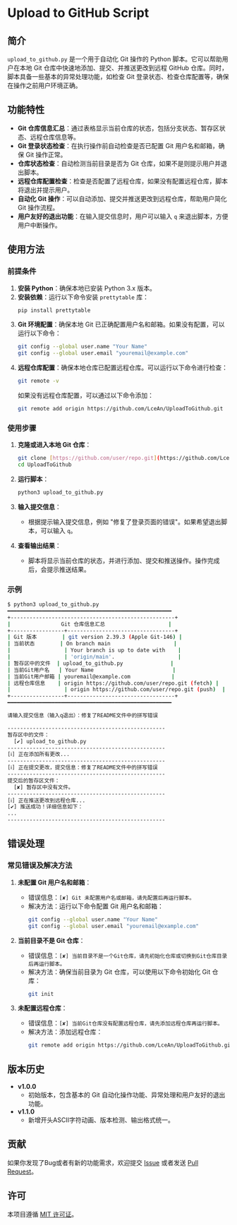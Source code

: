 # Upload to GitHub Script

## 简介

`upload_to_github.py` 是一个用于自动化 Git 操作的 Python 脚本。它可以帮助用户在本地 Git 仓库中快速地添加、提交、并推送更改到远程 GitHub 仓库。同时，脚本具备一些基本的异常处理功能，如检查 Git 登录状态、检查仓库配置等，确保在操作之前用户环境正确。

## 功能特性

- **Git 仓库信息汇总**：通过表格显示当前仓库的状态，包括分支状态、暂存区状态、远程仓库信息等。
- **Git 登录状态检查**：在执行操作前自动检查是否已配置 Git 用户名和邮箱，确保 Git 操作正常。
- **仓库状态检查**：自动检测当前目录是否为 Git 仓库，如果不是则提示用户并退出脚本。
- **远程仓库配置检查**：检查是否配置了远程仓库，如果没有配置远程仓库，脚本将退出并提示用户。
- **自动化 Git 操作**：可以自动添加、提交并推送更改到远程仓库，帮助用户简化 Git 操作流程。
- **用户友好的退出功能**：在输入提交信息时，用户可以输入 `q` 来退出脚本，方便用户中断操作。

## 使用方法

### 前提条件

1. **安装 Python**：确保本地已安装 Python 3.x 版本。
2. **安装依赖**：运行以下命令安装 `prettytable` 库：
   ```bash
   pip install prettytable
   ```
3. **Git 环境配置**：确保本地 Git 已正确配置用户名和邮箱。如果没有配置，可以运行以下命令：
   ```bash
   git config --global user.name "Your Name"
   git config --global user.email "youremail@example.com"
   ```
4. **远程仓库配置**：确保本地仓库已配置远程仓库。可以运行以下命令进行检查：
   ```bash
   git remote -v
   ```
   如果没有远程仓库配置，可以通过以下命令添加：
   ```bash
   git remote add origin https://github.com/LceAn/UploadToGithub.git
   ```

### 使用步骤

1. **克隆或进入本地 Git 仓库**：
   ```bash
   git clone [https://github.com/user/repo.git](https://github.com/LceAn/UploadToGithub.git)
   cd UploadToGithub
   ```
   
2. **运行脚本**：
   ```bash
   python3 upload_to_github.py
   ```
   
3. **输入提交信息**：
   - 根据提示输入提交信息，例如 "修复了登录页面的错误"。如果希望退出脚本，可以输入 `q`。

4. **查看输出结果**：
   - 脚本将显示当前仓库的状态，并进行添加、提交和推送操作。操作完成后，会提示推送结果。

### 示例

```bash
$ python3 upload_to_github.py
━━━━━━━━━━━━━━━━━━━━━━━━━━━━━━━━━━━━━━━━━━━━━━━━━━━━
+----------------------------------------------------+
|                Git 仓库信息汇总                    |
+-----------------+----------------------------------+
| Git 版本        | git version 2.39.3 (Apple Git-146) |
| 当前状态        | On branch main                    |
|                 | Your branch is up to date with    |
|                 | 'origin/main'.                    |
| 暂存区中的文件  | upload_to_github.py               |
| 当前Git用户名   | Your Name                         |
| 当前Git用户邮箱 | youremail@example.com             |
| 远程仓库信息    | origin https://github.com/user/repo.git (fetch) |
|                 | origin https://github.com/user/repo.git (push)  |
+-----------------+----------------------------------+
━━━━━━━━━━━━━━━━━━━━━━━━━━━━━━━━━━━━━━━━━━━━━━━━━━━━

请输入提交信息（输入q退出）：修复了README文件中的拼写错误

--------------------------------------------------
暂存区中的文件：
  [✔] upload_to_github.py
--------------------------------------------------
[ℹ] 正在添加所有更改...
--------------------------------------------------
[ℹ] 正在提交更改，提交信息：修复了README文件中的拼写错误
--------------------------------------------------
提交后的暂存区文件：
  [✘] 暂存区中没有文件。
--------------------------------------------------
[ℹ] 正在推送更改到远程仓库...
[✔] 推送成功！详细信息如下：
...
--------------------------------------------------
```

## 错误处理

### 常见错误及解决方法

1. **未配置 Git 用户名和邮箱**：
   - 错误信息：`[✘] Git 未配置用户名或邮箱，请先配置后再运行脚本。`
   - 解决方法：运行以下命令配置 Git 用户名和邮箱：
     ```bash
     git config --global user.name "Your Name"
     git config --global user.email "youremail@example.com"
     ```

2. **当前目录不是 Git 仓库**：
   - 错误信息：`[✘] 当前目录不是一个Git仓库，请先初始化仓库或切换到Git仓库目录后再运行脚本。`
   - 解决方法：确保当前目录为 Git 仓库，可以使用以下命令初始化 Git 仓库：
     ```bash
     git init
     ```

3. **未配置远程仓库**：
   - 错误信息：`[✘] 当前Git仓库没有配置远程仓库，请先添加远程仓库再运行脚本。`
   - 解决方法：添加远程仓库：
     ```bash
     git remote add origin https://github.com/LceAn/UploadToGithub.git
     ```

## 版本历史

- **v1.0.0**
  - 初始版本，包含基本的 Git 自动化操作功能、异常处理和用户友好的退出功能。
- **v1.1.0**
  - 新增开头ASCII字符动画、版本检测、输出格式统一。    

## 贡献

如果你发现了Bug或者有新的功能需求，欢迎提交 [Issue](https://github.com/user/repo/issues) 或者发送 [Pull Request](https://github.com/user/repo/pulls)。

## 许可

本项目遵循 [MIT 许可证](https://opensource.org/licenses/MIT)。

